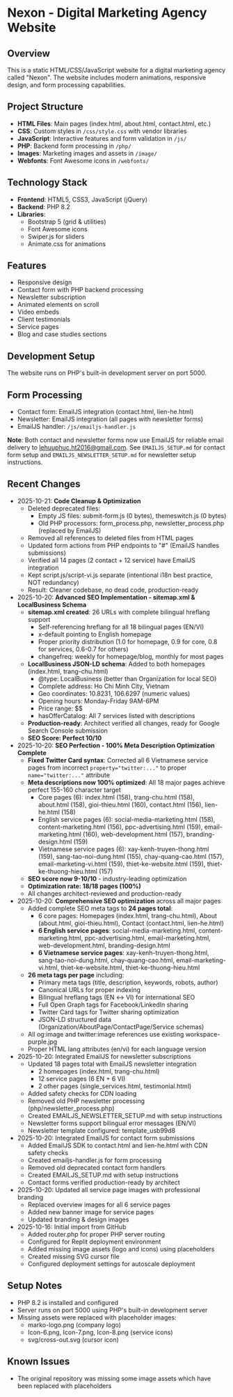 # Nexon - Digital Marketing Agency Website

## Overview
This is a static HTML/CSS/JavaScript website for a digital marketing agency called "Nexon". The website includes modern animations, responsive design, and form processing capabilities.

## Project Structure
- **HTML Files**: Main pages (index.html, about.html, contact.html, etc.)
- **CSS**: Custom styles in `/css/style.css` with vendor libraries
- **JavaScript**: Interactive features and form validation in `/js/`
- **PHP**: Backend form processing in `/php/`
- **Images**: Marketing images and assets in `/image/`
- **Webfonts**: Font Awesome icons in `/webfonts/`

## Technology Stack
- **Frontend**: HTML5, CSS3, JavaScript (jQuery)
- **Backend**: PHP 8.2
- **Libraries**: 
  - Bootstrap 5 (grid & utilities)
  - Font Awesome icons
  - Swiper.js for sliders
  - Animate.css for animations

## Features
- Responsive design
- Contact form with PHP backend processing
- Newsletter subscription
- Animated elements on scroll
- Video embeds
- Client testimonials
- Service pages
- Blog and case studies sections

## Development Setup
The website runs on PHP's built-in development server on port 5000.

## Form Processing
- Contact form: EmailJS integration (contact.html, lien-he.html)
- Newsletter: EmailJS integration (all pages with newsletter forms)
- EmailJS handler: `/js/emailjs-handler.js`

**Note**: Both contact and newsletter forms now use EmailJS for reliable email delivery to lehuuphuc.ht2016@gmail.com. See `EMAILJS_SETUP.md` for contact form setup and `EMAILJS_NEWSLETTER_SETUP.md` for newsletter setup instructions.

## Recent Changes
- 2025-10-21: **Code Cleanup & Optimization**
  - Deleted deprecated files:
    - Empty JS files: submit-form.js (0 bytes), themeswitch.js (0 bytes)
    - Old PHP processors: form_process.php, newsletter_process.php (replaced by EmailJS)
  - Removed all references to deleted files from HTML pages
  - Updated form actions from PHP endpoints to "#" (EmailJS handles submissions)
  - Verified all 14 pages (2 contact + 12 service) have EmailJS integration
  - Kept script.js/script-vi.js separate (intentional i18n best practice, NOT redundancy)
  - Result: Cleaner codebase, no dead code, production-ready
- 2025-10-20: **Advanced SEO Implementation - sitemap.xml & LocalBusiness Schema**
  - **sitemap.xml created**: 26 URLs with complete bilingual hreflang support
    - Self-referencing hreflang for all 18 bilingual pages (EN/VI)
    - x-default pointing to English homepage
    - Proper priority distribution (1.0 for homepage, 0.9 for core, 0.8 for services, 0.6-0.7 for others)
    - changefreq: weekly for homepage/blog, monthly for most pages
  - **LocalBusiness JSON-LD schema**: Added to both homepages (index.html, trang-chu.html)
    - @type: LocalBusiness (better than Organization for local SEO)
    - Complete address: Ho Chi Minh City, Vietnam
    - Geo coordinates: 10.8231, 106.6297 (numeric values)
    - Opening hours: Monday-Friday 9AM-6PM
    - Price range: $$
    - hasOfferCatalog: All 7 services listed with descriptions
  - **Production-ready**: Architect verified all changes, ready for Google Search Console submission
  - **SEO Score: Perfect 10/10**
- 2025-10-20: **SEO Perfection - 100% Meta Description Optimization Complete**
  - **Fixed Twitter Card syntax**: Corrected all 6 Vietnamese service pages from incorrect `property="twitter:..."` to proper `name="twitter:..."` attribute
  - **Meta descriptions now 100% optimized**: All 18 major pages achieve perfect 155-160 character target
    - Core pages (6): index.html (158), trang-chu.html (158), about.html (158), gioi-thieu.html (160), contact.html (156), lien-he.html (158)
    - English service pages (6): social-media-marketing.html (158), content-marketing.html (156), ppc-advertising.html (159), email-marketing.html (160), web-development.html (157), branding-design.html (159)
    - Vietnamese service pages (6): xay-kenh-truyen-thong.html (159), sang-tao-noi-dung.html (155), chay-quang-cao.html (157), email-marketing-vi.html (159), thiet-ke-website.html (159), thiet-ke-thuong-hieu.html (157)
  - **SEO score now 9-10/10** - industry-leading optimization
  - **Optimization rate: 18/18 pages (100%)**
  - All changes architect-reviewed and production-ready
- 2025-10-20: **Comprehensive SEO optimization** across all major pages
  - Added complete SEO meta tags to **24 pages total**:
    - 6 core pages: Homepages (index.html, trang-chu.html), About (about.html, gioi-thieu.html), Contact (contact.html, lien-he.html)
    - **6 English service pages**: social-media-marketing.html, content-marketing.html, ppc-advertising.html, email-marketing.html, web-development.html, branding-design.html
    - **6 Vietnamese service pages**: xay-kenh-truyen-thong.html, sang-tao-noi-dung.html, chay-quang-cao.html, email-marketing-vi.html, thiet-ke-website.html, thiet-ke-thuong-hieu.html
  - **26 meta tags per page** including:
    - Primary meta tags (title, description, keywords, robots, author)
    - Canonical URLs for proper indexing
    - Bilingual hreflang tags (EN ↔ VI) for international SEO
    - Full Open Graph tags for Facebook/LinkedIn sharing
    - Twitter Card tags for Twitter sharing optimization
    - JSON-LD structured data (Organization/AboutPage/ContactPage/Service schemas)
  - All og:image and twitter:image references use existing workspace-purple.jpg
  - Proper HTML lang attributes (en/vi) for each language version
- 2025-10-20: Integrated EmailJS for newsletter subscriptions
  - Updated 18 pages total with EmailJS newsletter integration
    - 2 homepages (index.html, trang-chu.html)
    - 12 service pages (6 EN + 6 VI)
    - 2 other pages (single_services.html, testimonial.html)
  - Added safety checks for CDN loading
  - Removed old PHP newsletter processing (php/newsletter_process.php)
  - Created EMAILJS_NEWSLETTER_SETUP.md with setup instructions
  - Newsletter forms support bilingual error messages (EN/VI)
  - Newsletter template configured: template_usb99d8
- 2025-10-20: Integrated EmailJS for contact form submissions
  - Added EmailJS SDK to contact.html and lien-he.html with CDN safety checks
  - Created emailjs-handler.js for form processing
  - Removed old deprecated contact form handlers
  - Created EMAILJS_SETUP.md with setup instructions
  - Contact forms verified production-ready by architect
- 2025-10-20: Updated all service page images with professional branding
  - Replaced overview images for all 6 service pages
  - Added new banner image for service pages
  - Updated branding & design images
- 2025-10-16: Initial import from GitHub
  - Added router.php for proper PHP server routing
  - Configured for Replit deployment environment
  - Added missing image assets (logo and icons) using placeholders
  - Created missing SVG cursor file
  - Configured deployment settings for autoscale deployment

## Setup Notes
- PHP 8.2 is installed and configured
- Server runs on port 5000 using PHP's built-in development server
- Missing assets were replaced with placeholder images:
  - marko-logo.png (company logo)
  - Icon-6.png, Icon-7.png, Icon-8.png (service icons)
  - svg/cross-out.svg (cursor icon)

## Known Issues
- The original repository was missing some image assets which have been replaced with placeholders
